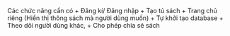 Các chức năng cần có
    + Đăng kí/ Đăng nhập
    + Tạo tủ sách
    + Trang chủ riêng (Hiển thị thông sách mà người dùng muốn)
    + Tự khởi tạo database
    + Theo dõi người dùng khác,
    + Cho phép chia sẻ sách